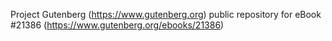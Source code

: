 Project Gutenberg (https://www.gutenberg.org) public repository for eBook #21386 (https://www.gutenberg.org/ebooks/21386)

